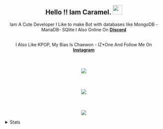 
<h2 align="center">
    Hello !! Iam <strong>Caramel</strong>. <img src="https://thumbs.gfycat.com/AchingBestFlatcoatretriever-max-1mb.gif" width="30px">
</h2>


<p align="center">
    Iam A Cute Developer I Like to make Bot with databases like MongoDB - MariaDB- SQlite I Also Online On <strong> <a href="https://discord.com">Discord</a></strong>
<br>
<br>
   
 <p align="center">
 I Also Like KPOP, My Bias Is Chaewon - IZ*One And Follow Me On <strong> <a href="https://www.instagram.com/itssasaaa129/">Instagram</a></strong>
<br>
<br>
   
<br>
<br>
<a href="https://github.com/CarameloSz/">
        <img src="https://komarev.com/ghpvc/?username=CarameloSz&color=blue" />
  </a> 
<br>
<br>
     
<br>
<br>
<a href="https://github.com/CarameloSz/">
        <img src="https://c.tenor.com/6E-iRVEsPzIAAAAC/izone-chaewon.gif" />
  </a> 
<br>
<br>     
 
     
<br>
<br>
<a href="https://discord.com/users/853511872971276288">
        <img src="https://lanyard-profile-readme.vercel.app/api/853511872971276288?idleMessage=%22Chaewon%20For%20Real%20%20%20%22&borderRadius=25px" />
    </a>
</p>    

  
<details>
  <summary>
      Stats
  </summary>
</p>
<hr/>
<p align="center">
    <a href="https://github.com/CarameloSz/">
        <img src="https://github-readme-streak-stats.herokuapp.com?user=ZeroDiscord&hide_border=true&background=0D1117&currStreakLabel=FFFFFF&sideLabels=FFFFFF&currStreakNum=FFFFFF&dates=FFFFFF&sideNums=FFFFFF&fire=f04848&ring=f04848&stroke=FFFFFFFF)](https://git.io/streak-stats" />
  </a> 
  <a href="https://github.com/ZeroDiscord/">
        <img src="https://github-readme-stats.vercel.app/api?username=CarameloSz&show_icons=true&theme=pink" />
  </a> 
<br>
<a href="https://github.com/CarameloSz/">
        <img src="https://github-readme-stats.vercel.app/api/top-langs/?username=CarameloSz&theme=gruvbox&langs_count=8&layout=compact" />
  </a> 
</p>

